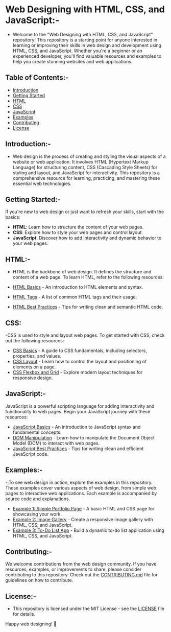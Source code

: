 # Web Designing with HTML, CSS, and JavaScript:-

- Welcome to the "Web Designing with HTML, CSS, and JavaScript" repository! This repository is a starting point for anyone interested in learning or improving their skills in web design and development using HTML, CSS, and JavaScript. Whether you're a beginner or an experienced developer, you'll find valuable resources and examples to help you create stunning websites and web applications.

## Table of Contents:-

- [Introduction](#introduction)
- [Getting Started](#getting-started)
- [HTML](#html)
- [CSS](#css)
- [JavaScript](#javascript)
- [Examples](#examples)
- [Contributing](#contributing)
- [License](#license)

## Introduction:-

- Web design is the process of creating and styling the visual aspects of a website or web application. It involves HTML (Hypertext Markup Language) for structuring content, CSS (Cascading Style Sheets) for styling and layout, and JavaScript for interactivity. This repository is a comprehensive resource for learning, practicing, and mastering these essential web technologies.

## Getting Started:-

If you're new to web design or just want to refresh your skills, start with the basics:

- **HTML**: Learn how to structure the content of your web pages.
- **CSS**: Explore how to style your web pages and control layout.
- **JavaScript**: Discover how to add interactivity and dynamic behavior to your web pages.

## HTML:-

- HTML is the backbone of web design. It defines the structure and content of a web page. To learn HTML, refer to the following resources:

- [HTML Basics](html-basics.md) - An introduction to HTML elements and syntax.
- [HTML Tags](html-tags.md) - A list of common HTML tags and their usage.
- [HTML Best Practices](html-best-practices.md) - Tips for writing clean and semantic HTML code.

## CSS:

-CSS is used to style and layout web pages. To get started with CSS, check out the following resources:

- [CSS Basics](css-basics.md) - A guide to CSS fundamentals, including selectors, properties, and values.
- [CSS Layout](css-layout.md) - Learn how to control the layout and positioning of elements on a page.
- [CSS Flexbox and Grid](css-flexbox-grid.md) - Explore modern layout techniques for responsive design.

## JavaScript:-

JavaScript is a powerful scripting language for adding interactivity and functionality to web pages. Begin your JavaScript journey with these resources:

- [JavaScript Basics](javascript-basics.md) - An introduction to JavaScript syntax and fundamental concepts.
- [DOM Manipulation](dom-manipulation.md) - Learn how to manipulate the Document Object Model (DOM) to interact with web pages.
- [JavaScript Best Practices](javascript-best-practices.md) - Tips for writing clean and efficient JavaScript code.

## Examples:-

-;To see web design in action, explore the examples in this repository. These examples cover various aspects of web design, from simple web pages to interactive web applications. Each example is accompanied by source code and explanations.

- [Example 1: Simple Portfolio Page](examples/simple-portfolio) - A basic HTML and CSS page for showcasing your work.
- [Example 2: Image Gallery](examples/image-gallery) - Create a responsive image gallery with HTML, CSS, and JavaScript.
- [Example 3: To-Do List App](examples/todo-list) - Build a dynamic to-do list application using HTML, CSS, and JavaScript.

## Contributing:-

We welcome contributions from the web design community. If you have resources, examples, or improvements to share, please consider contributing to this repository. Check out the [CONTRIBUTING.md](CONTRIBUTING.md) file for guidelines on how to contribute.

## License:-

- This repository is licensed under the MIT License - see the [LICENSE](LICENSE) file for details.

Happy web designing! 🚀
